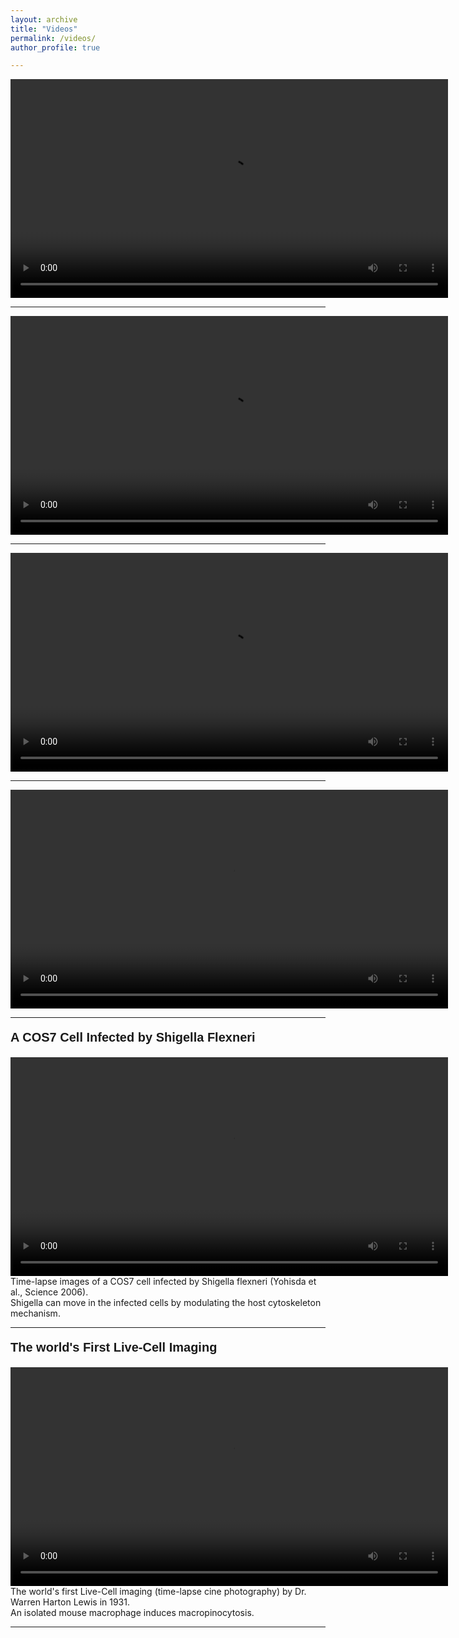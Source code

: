 ```yaml
---
layout: archive
title: "Videos"
permalink: /videos/
author_profile: true

---
```


<video src="../videos/video7.mp4" width="700px" autoplay=true loop=true controls></video>

---

<video src="../videos/video6.mp4" width="700px" autoplay=true loop=true controls></video>

---

<video src="../videos/video3.mp4" width="700px" autoplay=true loop=true controls></video>

---

<video src="../videos/video2.mp4" width="700px" autoplay=true loop=true controls></video>

---

<p style="font-family:arial;font-weight:bold;font-size:20px;">A COS7 Cell Infected by Shigella Flexneri</p>
<video src="../videos/video5.mp4" width="700px" autoplay=true loop=true controls></video>
Time-lapse images of a COS7 cell infected by Shigella flexneri (Yohisda et al., Science 2006). <br>
Shigella can move in the infected cells by modulating the host cytoskeleton mechanism.

---

<p style="font-family:arial;font-weight:bold;font-size:20px;">The world's First Live-Cell Imaging</p>
<video src="../videos/video1.mp4" width="700px" autoplay=true loop=true controls></video>
The world's first Live-Cell imaging (time-lapse cine photography) by Dr. Warren Harton Lewis in 1931. <br>
An isolated mouse macrophage induces macropinocytosis.

---


